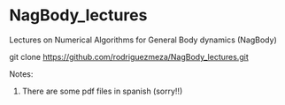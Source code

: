 # NagBody_lectures
Lectures on Numerical Algorithms for General Body dynamics (NagBody)

git clone https://github.com/rodriguezmeza/NagBody_lectures.git

Notes:

1. There are some pdf files in spanish (sorry!!)
